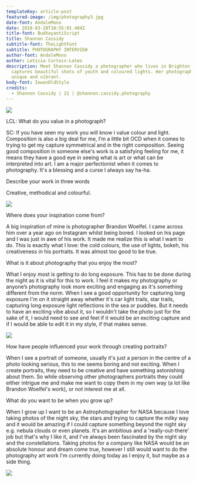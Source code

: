 ```yaml
---
templateKey: article-post
featured-image: /img/photography3.jpg
date-font: AndaleMono
date: 2018-03-28T10:55:01.484Z
title-font: BudhayantiScript
title: Shannon Cassidy
subtitle-font: TheLightFont
subtitle: PHOTOGRAPHY INTERVIEW
author-font: AndaleMono
author: Leticia Curteis-Lateo
description: Meet Shannon Cassidy a photographer who lives in Brighton who
  captures beautiful shots of youth and coloured lights. Her photography is
  unique and vibrant.
body-font: IowanOldStyle
credits:
  - Shannon Cassidy | 21 | @shannon.cassidy.photography
---
```

![](/img/photography3.jpg)

LCL: What do you value in a photograph?

SC: If you have seen my work you will know i value colour and light. Composition is also a big deal for me, I’m a little bit OCD when it comes to trying to get my capture symmetrical and in the right composition. Seeing good composition in someone else's work is a satisfying feeling for me, it means they have a good eye in seeing what is art or what can be interpreted into art. I am a major perfectionist when it comes to photography. It's a blessing and a curse I always say ha-ha.



Describe your work in three words

Creative, methodical and colourful.

![](/img/photography1.jpg)

Where does your inspiration come from?

A big inspiration of mine is photographer Brandon Woelfel. I came across him over a year ago on Instagram whilst being bored. I looked on his page and I was just in awe of his work. It made me realize this is what I want to do. This is exactly what I love: the cold colours, the use of lights, bokeh, his creativeness in his portraits. It was almost too good to be true.



What is it about photography that you enjoy the most?

What I enjoy most is getting to do long exposure. This has to be done during the night as it is vital for this to work. I feel it makes my photography or anyone’s photography look more exciting and engaging as it's something different from the norm. When I see a good opportunity for capturing long exposure I'm on it straight away whether it's car light trails, star trails, capturing long exposure light reflections in the sea or puddles. But it needs to have an exciting vibe about it, so I wouldn't take the photo just for the sake of it, I would need to see and feel if it would be an exciting capture and if I would be able to edit it in my style, if that makes sense.

![](/img/photography5.jpg)

How have people influenced your work through creating portraits?

When I see a portrait of someone, usually it's just a person in the centre of a photo looking serious, this to me seems boring and not exciting. When I create portraits, they need to be creative and have something astonishing about them. So while observing other photographers portraits they could either intrigue me and make me want to copy them in my own way (a lot like Brandon Woelfel's work), or not interest me at all.



What do you want to be when you grow up?

When I grow up I want to be an Astrophotographer for NASA because I love taking photos of the night sky, the stars and trying to capture the milky way and it would be amazing if I could capture something beyond the night sky e.g. nebula clouds or even planets. It's an ambitious and a 'really-out-there' job but that's why I like it, and I've always been fascinated by the night sky and the constellations. Taking photos for a company like NASA would be an absolute honour and dream come true, however I still would want to do the photography art work I'm currently doing today as I enjoy it, but maybe as a side thing.

![](/img/photography2.jpg)